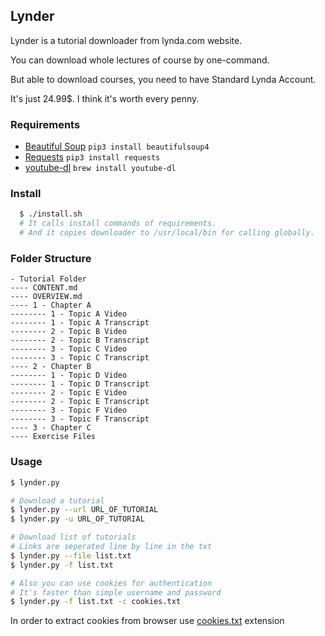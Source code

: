 ## Lynder
Lynder is a tutorial downloader from lynda.com website.

You can download whole lectures of course by one-command.

But able to download courses, you need to have Standard Lynda Account.

It's just 24.99$. I think it's worth every penny.

### Requirements
- [Beautiful Soup](https://www.crummy.com/software/BeautifulSoup/bs4/doc/)
  `pip3 install beautifulsoup4`
- [Requests](http://docs.python-requests.org/en/master/)
  `pip3 install requests`
- [youtube-dl](https://rg3.github.io/youtube-dl/)
  `brew install youtube-dl`

### Install
```bash
  $ ./install.sh
  # It calls install commands of requirements.
  # And it copies downloader to /usr/local/bin for calling globally.
```

### Folder Structure
```
- Tutorial Folder
---- CONTENT.md
---- OVERVIEW.md
---- 1 - Chapter A
-------- 1 - Topic A Video
-------- 1 - Topic A Transcript
-------- 2 - Topic B Video
-------- 2 - Topic B Transcript
-------- 3 - Topic C Video
-------- 3 - Topic C Transcript
---- 2 - Chapter B
-------- 1 - Topic D Video
-------- 1 - Topic D Transcript
-------- 2 - Topic E Video
-------- 2 - Topic E Transcript
-------- 3 - Topic F Video
-------- 3 - Topic F Transcript
---- 3 - Chapter C
---- Exercise Files
```

### Usage
```bash
$ lynder.py

# Download a tutorial
$ lynder.py --url URL_OF_TUTORIAL
$ lynder.py -u URL_OF_TUTORIAL

# Download list of tutorials
# Links are seperated line by line in the txt
$ lynder.py --file list.txt
$ lynder.py -f list.txt

# Also you can use cookies for authentication
# It's faster than simple username and password
$ lynder.py -f list.txt -c cookies.txt

```
In order to extract cookies from browser use [cookies.txt](https://chrome.google.com/webstore/detail/cookiestxt/njabckikapfpffapmjgojcnbfjonfjfg) extension
